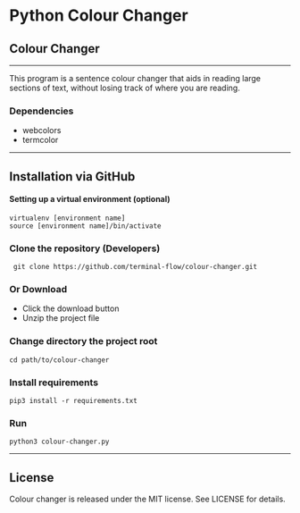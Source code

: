 # Python Colour Changer
## Colour Changer
---
This program is a sentence colour changer that aids in reading large sections of text, without losing track of where you are reading.

### Dependencies
* webcolors
* termcolor

---
## Installation via GitHub
#### Setting up a virtual environment (optional)
```
virtualenv [environment name]
source [environment name]/bin/activate
```

### Clone the repository (Developers)
```
 git clone https://github.com/terminal-flow/colour-changer.git
```

### Or Download
* Click the download button
* Unzip the project file

### Change directory the project root
```
cd path/to/colour-changer
```

### Install requirements
```
pip3 install -r requirements.txt
```

### Run
```
python3 colour-changer.py
```

---
## License
Colour changer is released under the MIT license. See LICENSE for details.
